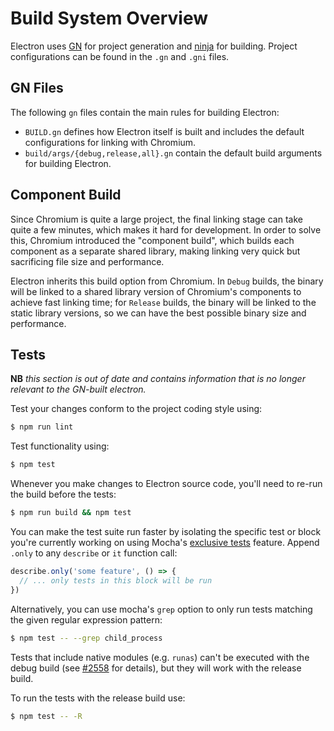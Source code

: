 # Build System Overview

Electron uses [GN](https://gn.googlesource.com/gn) for project generation and
[ninja](https://ninja-build.org/) for building. Project configurations can
be found in the `.gn` and `.gni` files.

## GN Files

The following `gn` files contain the main rules for building Electron:

* `BUILD.gn` defines how Electron itself is built and
  includes the default configurations for linking with Chromium.
* `build/args/{debug,release,all}.gn` contain the default build arguments for
  building Electron.

## Component Build

Since Chromium is quite a large project, the final linking stage can take
quite a few minutes, which makes it hard for development. In order to solve
this, Chromium introduced the "component build", which builds each component as
a separate shared library, making linking very quick but sacrificing file size
and performance.

Electron inherits this build option from Chromium. In `Debug` builds, the
binary will be linked to a shared library version of Chromium's components to
achieve fast linking time; for `Release` builds, the binary will be linked to
the static library versions, so we can have the best possible binary size and
performance.

## Tests

**NB** _this section is out of date and contains information that is no longer
relevant to the GN-built electron._

Test your changes conform to the project coding style using:

```sh
$ npm run lint
```

Test functionality using:

```sh
$ npm test
```

Whenever you make changes to Electron source code, you'll need to re-run the
build before the tests:

```sh
$ npm run build && npm test
```

You can make the test suite run faster by isolating the specific test or block
you're currently working on using Mocha's
[exclusive tests](https://mochajs.org/#exclusive-tests) feature. Append
`.only` to any `describe` or `it` function call:

```js
describe.only('some feature', () => {
  // ... only tests in this block will be run
})
```

Alternatively, you can use mocha's `grep` option to only run tests matching the
given regular expression pattern:

```sh
$ npm test -- --grep child_process
```

Tests that include native modules (e.g. `runas`) can't be executed with the
debug build (see [#2558](https://github.com/electron/electron/issues/2558) for
details), but they will work with the release build.

To run the tests with the release build use:

```sh
$ npm test -- -R
```
